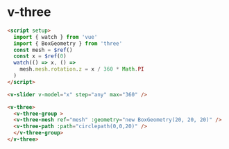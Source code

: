 <script setup>
  import { watch } from 'vue'
  import { BoxGeometry } from 'three'
  const mesh = $ref()
  const x = $ref(0)
  watch(() => x, () => 
    mesh.mesh.rotation.z = x / 360 * Math.PI
  )
</script>

# v-three

```md
<script setup>
  import { watch } from 'vue'
  import { BoxGeometry } from 'three'
  const mesh = $ref()
  const x = $ref(0)
  watch(() => x, () => 
    mesh.mesh.rotation.z = x / 360 * Math.PI
  )
</script>

<v-slider v-model="x" step="any" max="360" />

<v-three>
  <v-three-group >
  <v-three-mesh ref="mesh" :geometry="new BoxGeometry(20, 20, 20)" />
  <v-three-path :path="circlepath(0,0,20)" />
  </v-three-group>
</v-three>
```
